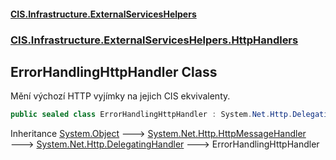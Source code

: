 #### [CIS.Infrastructure.ExternalServicesHelpers](index.md 'index')
### [CIS.Infrastructure.ExternalServicesHelpers.HttpHandlers](CIS.Infrastructure.ExternalServicesHelpers.HttpHandlers.md 'CIS.Infrastructure.ExternalServicesHelpers.HttpHandlers')

## ErrorHandlingHttpHandler Class

Mění výchozí HTTP vyjímky na jejich CIS ekvivalenty.

```csharp
public sealed class ErrorHandlingHttpHandler : System.Net.Http.DelegatingHandler
```

Inheritance [System.Object](https://docs.microsoft.com/en-us/dotnet/api/System.Object 'System.Object') &#129106; [System.Net.Http.HttpMessageHandler](https://docs.microsoft.com/en-us/dotnet/api/System.Net.Http.HttpMessageHandler 'System.Net.Http.HttpMessageHandler') &#129106; [System.Net.Http.DelegatingHandler](https://docs.microsoft.com/en-us/dotnet/api/System.Net.Http.DelegatingHandler 'System.Net.Http.DelegatingHandler') &#129106; ErrorHandlingHttpHandler